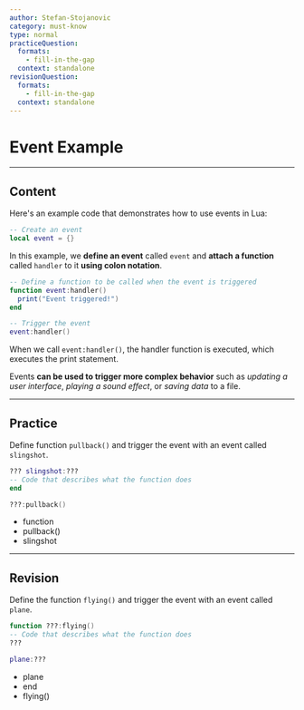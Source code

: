 ```yaml
---
author: Stefan-Stojanovic
category: must-know
type: normal
practiceQuestion:
  formats:
    - fill-in-the-gap
  context: standalone
revisionQuestion:
  formats:
    - fill-in-the-gap
  context: standalone
---
```


# Event Example

---
## Content

Here's an example code that demonstrates how to use events in Lua:

```lua
-- Create an event
local event = {}
```
In this example, we **define an event** called `event` and **attach a function** called `handler` to it **using colon notation**. 

```lua
-- Define a function to be called when the event is triggered
function event:handler()
  print("Event triggered!")
end

-- Trigger the event
event:handler()
```
When we call `event:handler()`, the handler function is executed, which executes the print statement.

Events **can be used to trigger more complex behavior** such as *updating a user interface*, *playing a sound effect*, or *saving data* to a file.

---

## Practice

Define function `pullback()` and trigger the event with an event called `slingshot`.

```lua
??? slingshot:???
-- Code that describes what the function does
end

???:pullback()
```

- function
- pullback()
- slingshot

---

## Revision

Define the function `flying()` and trigger the event with an event called `plane`.

```lua
function ???:flying()
-- Code that describes what the function does
???

plane:???
```

- plane
- end
- flying()